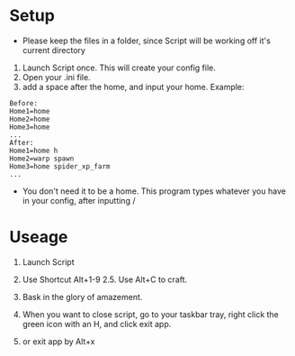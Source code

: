 # Setup
- Please keep the files in a folder, since Script will be working off it's current directory 


1. Launch Script once. This will create your config file. 
2. Open your .ini file. 
3. add a space after the home, and input your home.
Example:
```
Before:
Home1=home
Home2=home
Home3=home
...
After:
Home1=home h
Home2=warp spawn
Home3=home spider_xp_farm
...
```
- You don't need it to be a home. This program types whatever you have in your config, after inputting /
# Useage
1. Launch Script
2. Use Shortcut Alt+1-9
2.5. Use Alt+C to craft. 
3. Bask in the glory of amazement. 



4. When you want to close script, go to your taskbar tray, right click the green icon with an H, and click exit app. 
5. or exit app by Alt+x

